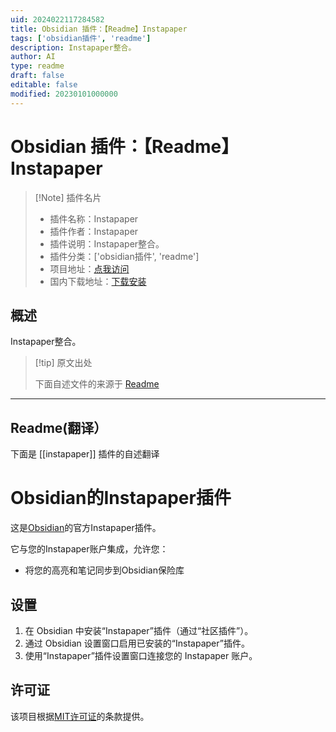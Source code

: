 ```yaml
---
uid: 2024022117284582
title: Obsidian 插件：【Readme】Instapaper
tags: ['obsidian插件', 'readme']
description: Instapaper整合。
author: AI
type: readme
draft: false
editable: false
modified: 20230101000000
---
```


# Obsidian 插件：【Readme】Instapaper

> [!Note] 插件名片
> - 插件名称：Instapaper
> - 插件作者：Instapaper
> - 插件说明：Instapaper整合。
> - 插件分类：['obsidian插件', 'readme']
> - 项目地址：[点我访问](https://github.com/Instapaper/obsidian-instapaper)
> - 国内下载地址：[下载安装](https://pkmer.cn/products/plugin/pluginMarket/?instapaper)

## 概述

Instapaper整合。



> [!tip] 原文出处
> 
>下面自述文件的来源于 [Readme](https://ghproxy.net/https://raw.githubusercontent.com/Instapaper/obsidian-instapaper/main/README.md)
> 

---

## Readme(翻译）

下面是 [[instapaper]] 插件的自述翻译


# Obsidian的Instapaper插件

这是[Obsidian](https://obsidian.md)的官方Instapaper插件。

它与您的Instapaper账户集成，允许您：

- 将您的高亮和笔记同步到Obsidian保险库
## 设置

1. 在 Obsidian 中安装“Instapaper”插件（通过“社区插件”）。
2. 通过 Obsidian 设置窗口启用已安装的“Instapaper”插件。
3. 使用“Instapaper”插件设置窗口连接您的 Instapaper 账户。
## 许可证

该项目根据[MIT许可证](LICENSE)的条款提供。



